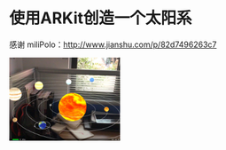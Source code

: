 # 使用ARKit创造一个太阳系
感谢 miliPolo：http://www.jianshu.com/p/82d7496263c7

<img src="https://github.com/Charles1198/SolarSystemAR/blob/master/preview/image.JPG" width="200"/>
